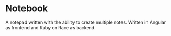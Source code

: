 #	Notebook
A notepad written with the ability to create multiple notes. Written in Angular as frontend and Ruby on Race as backend.
